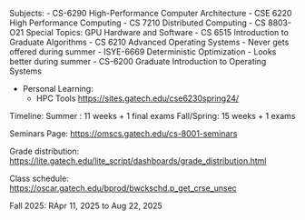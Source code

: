 Subjects:
	-  CS-6290  High-Performance Computer Architecture
	-  CSE 6220  High Performance Computing
	-  CS 7210  Distributed Computing
	-  CS 8803-O21  Special Topics: GPU Hardware and Software
	-  CS 6515  Introduction to Graduate Algorithms
	-  CS 6210  Advanced Operating Systems
		- Never gets offered during summer
	-  ISYE-6669  Deterministic Optimization
		- Looks better during summer
	-  CS-6200  Graduate Introduction to Operating Systems

	
- Personal Learning:
	- HPC Tools https://sites.gatech.edu/cse6230spring24/

Timeline:
Summer    : 11 weeks + 1 final exams
Fall/Spring: 15 weeks + 1 exams


Seminars Page: https://omscs.gatech.edu/cs-8001-seminars

Grade distribution: https://lite.gatech.edu/lite_script/dashboards/grade_distribution.html

Class schedule:
https://oscar.gatech.edu/bprod/bwckschd.p_get_crse_unsec


Fall 2025:
RApr 11, 2025 to Aug 22, 2025
<!--stackedit_data:
eyJoaXN0b3J5IjpbMTA1MzUzOTc1MSwtMzE5NDQ3NDk4LC05ND
QyMzM1OSwxMTk0NTQxODU4XX0=
-->